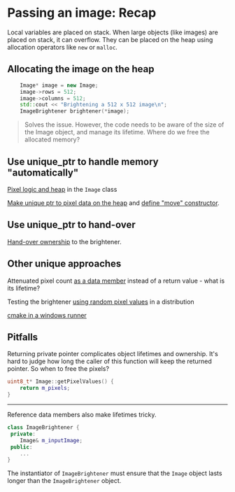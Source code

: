 # Passing an image: Recap

Local variables are placed on stack. When large objects (like images) are placed on stack, it can overflow. They can be placed on the heap using allocation operators like `new` or `malloc`.

## Allocating the image on the heap

```cpp
    Image* image = new Image;
    image->rows = 512;
    image->columns = 512;
	std::cout << "Brightening a 512 x 512 image\n";
    ImageBrightener brightener(*image);
```

>Solves the issue. However, the code needs to be aware of the size of the Image object, and manage its lifetime. Where do we free the allocated memory?

## Use unique_ptr to handle memory "automatically"

[Pixel logic and heap](https://github.com/code-craft-igt-1/pass-an-image-pavanshenoy89/blob/edbf325c46c5186c45ac5588f594d98feda6dbe2/image.h) in the `Image` class

[Make unique ptr to pixel data on the heap](https://github.com/code-craft-igt-1/pass-an-image-pra1788/blob/8e3971940a7f5d21bd10f2b1e088e1db4c467552/brightener.h) and [define "move" constructor](https://github.com/code-craft-igt-1/pass-an-image-pra1788/blob/8e3971940a7f5d21bd10f2b1e088e1db4c467552/brightener.cpp).

## Use unique_ptr to hand-over

[Hand-over ownership](https://github.com/code-craft-igt-1/pass-an-image-surdhawal20/blob/daf2d954781d0cd1d2ebdf830bbccbf2538cc088/pass-an-image.cpp) to the brightener.

## Other unique approaches

Attenuated pixel count [as a data member](https://github.com/code-craft-igt-1/pass-an-image-shunmugasundaramp/blob/78f78e0dbc0a8278094cca90cc4b37c36ec01420/Brightener.h) instead of a return value - what is its lifetime?

Testing the brightener [using random pixel values](https://github.com/code-craft-igt-1/pass-an-image-J-Suriya/blob/b2a2d637dd77ecc9fc20c8cc8f094cf0c72003be/pass-an-image.cpp) in a distribution

[cmake in a windows runner](https://github.com/code-craft-igt-1/pass-an-image-manojsubrahmanian/blob/10dbcbe5a0bfd380a941562c597cfc120ffba437/.github/workflows/msbuild2019.yml)

## Pitfalls

Returning private pointer complicates object lifetimes and ownership. It's hard to judge how long the caller of this function will keep the returned pointer. So when to free the pixels?

```cpp
uint8_t* Image::getPixelValues() {
	return m_pixels;
}
```

---

Reference data members also make lifetimes tricky.

```cpp
class ImageBrightener {
 private:
	Image& m_inputImage;
 public:
    ...
}
```

The instantiator of `ImageBrightener` must ensure that the `Image` object lasts longer than the `ImageBrightener` object.
